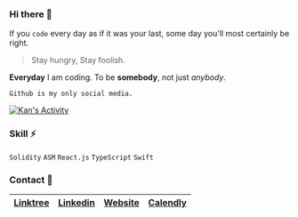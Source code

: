 ### Hi there 👋

If you `code` every day as if it was your last, some day you'll most certainly be right.

> Stay hungry, Stay foolish.

**Everyday** I am coding. To be **somebody**, not just _anybody_.

```
Github is my only social media.
```

[![Kan's Activity](https://github-readme-stats.vercel.app/api?username=TalentDevelopment&theme=graywhite)](https://github.com/TalentDevelopment/github-readme-stats)

### Skill ⚡

`Solidity` `ASM` `React.js` `TypeScript` `Swift`

### Contact 💖

| [Linktree](https://linktr.ee/talentdevelopment) | [Linkedin](https://www.linkedin.com/in/kan-smith-747b461b1/) | [Website](https://talentdevelopment.dev/) | [Calendly](https://calendly.com/kan-talentdevelopment/meet) |
|--------------------------------------|------------------------------------------------------|--------------------------------|---------------------------------------------------|

<!--
**maAPPsDEV/maAPPsDEV** is a ✨ _special_ ✨ repository because its `README.md` (this file) appears on your GitHub profile.

Here are some ideas to get you started:

- 🔭 I’m currently working on ...
- 🌱 I’m currently learning ...
- 👯 I’m looking to collaborate on ...
- 🤔 I’m looking for help with ...
- 💬 Ask me about ...
- 📫 How to reach me: ...
- 😄 Pronouns: ...
- ⚡ Fun fact: ...
-->
